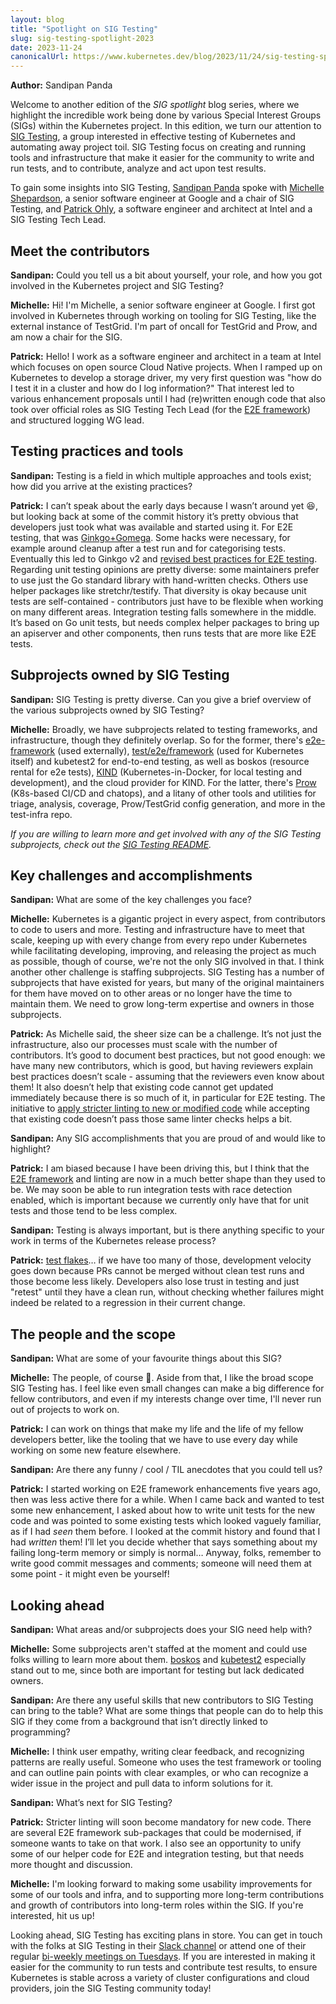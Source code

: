 ```yaml
---
layout: blog
title: "Spotlight on SIG Testing"
slug: sig-testing-spotlight-2023
date: 2023-11-24
canonicalUrl: https://www.kubernetes.dev/blog/2023/11/24/sig-testing-spotlight-2023/
---
```


**Author:** Sandipan Panda

Welcome to another edition of the _SIG spotlight_ blog series, where we
highlight the incredible work being done by various Special Interest
Groups (SIGs) within the Kubernetes project. In this edition, we turn
our attention to [SIG Testing](https://github.com/kubernetes/community/tree/master/sig-testing#readme),
a group interested in effective testing of Kubernetes and automating
away project toil. SIG Testing focus on creating and running tools and
infrastructure that make it easier for the community to write and run
tests, and to contribute, analyze and act upon test results.

To gain some insights into SIG Testing, [Sandipan
Panda](https://github.com/sandipanpanda) spoke with [Michelle Shepardson](https://github.com/michelle192837),
a senior software engineer at Google and a chair of SIG Testing, and
[Patrick Ohly](https://github.com/pohly), a software engineer and architect at
Intel and a SIG Testing Tech Lead.

## Meet the contributors

**Sandipan:** Could you tell us a bit about yourself, your role, and
how you got involved in the Kubernetes project and SIG Testing?

**Michelle:** Hi! I'm Michelle, a senior software engineer at
Google. I first got involved in Kubernetes through working on tooling
for SIG Testing, like the external instance of TestGrid. I'm part of
oncall for TestGrid and Prow, and am now a chair for the SIG.

**Patrick:** Hello! I work as a software engineer and architect in a
team at Intel which focuses on open source Cloud Native projects. When
I ramped up on Kubernetes to develop a storage driver, my very first
question was "how do I test it in a cluster and how do I log
information?" That interest led to various enhancement proposals until
I had (re)written enough code that also took over official roles as
SIG Testing Tech Lead (for the [E2E framework](https://github.com/kubernetes-sigs/e2e-framework)) and
structured logging WG lead.

## Testing practices and tools

**Sandipan:** Testing is a field in which multiple approaches and
tools exist; how did you arrive at the existing practices?

**Patrick:** I can’t speak about the early days because I wasn’t
around yet 😆, but looking back at some of the commit history it’s
pretty obvious that developers just took what was available and
started using it. For E2E testing, that was
[Ginkgo+Gomega](https://github.com/onsi/ginkgo). Some hacks were
necessary, for example around cleanup after a test run and for
categorising tests. Eventually this led to Ginkgo v2 and [revised best
practices for E2E testing](/blog/2023/04/12/e2e-testing-best-practices-reloaded/).
Regarding unit testing opinions are pretty diverse: some maintainers
prefer to use just the Go standard library with hand-written
checks. Others use helper packages like stretchr/testify. That
diversity is okay because unit tests are self-contained - contributors
just have to be flexible when working on many different areas.
Integration testing falls somewhere in the middle. It’s based on Go
unit tests, but needs complex helper packages to bring up an apiserver
and other components, then runs tests that are more like E2E tests.

## Subprojects owned by SIG Testing

**Sandipan:** SIG Testing is pretty diverse. Can you give a brief
overview of the various subprojects owned by SIG Testing?

**Michelle:** Broadly, we have subprojects related to testing
frameworks, and infrastructure, though they definitely overlap.  So
for the former, there's
[e2e-framework](https://pkg.go.dev/sigs.k8s.io/e2e-framework) (used
externally),
[test/e2e/framework](https://pkg.go.dev/k8s.io/kubernetes/test/e2e/framework)
(used for Kubernetes itself) and kubetest2 for end-to-end testing,
as well as boskos (resource rental for e2e tests),
[KIND](https://kind.sigs.k8s.io/) (Kubernetes-in-Docker, for local
testing and development), and the cloud provider for KIND.  For the
latter, there's [Prow](https://docs.prow.k8s.io/) (K8s-based CI/CD and
chatops), and a litany of other tools and utilities for triage,
analysis, coverage, Prow/TestGrid config generation, and more in the
test-infra repo.

*If you are willing to learn more and get involved with any of the SIG
Testing subprojects, check out the [SIG Testing README](https://github.com/kubernetes/community/tree/master/sig-testing#subprojects).*

## Key challenges and accomplishments

**Sandipan:** What are some of the key challenges you face?

**Michelle:** Kubernetes is a gigantic project in every aspect, from
contributors to code to users and more. Testing and infrastructure
have to meet that scale, keeping up with every change from every repo
under Kubernetes while facilitating developing, improving, and
releasing the project as much as possible, though of course, we're not
the only SIG involved in that.  I think another other challenge is
staffing subprojects. SIG Testing has a number of subprojects that
have existed for years, but many of the original maintainers for them
have moved on to other areas or no longer have the time to maintain
them. We need to grow long-term expertise and owners in those
subprojects.

**Patrick:** As Michelle said, the sheer size can be a challenge. It’s
not just the infrastructure, also our processes must scale with the
number of contributors. It’s good to document best practices, but not
good enough: we have many new contributors, which is good, but having
reviewers explain best practices doesn’t scale - assuming that the
reviewers even know about them! It also doesn’t help that existing
code cannot get updated immediately because there is so much of it, in
particular for E2E testing. The initiative to [apply stricter linting to new or modified code](https://groups.google.com/a/kubernetes.io/g/dev/c/myGiml72IbM/m/QdO5bgQiAQAJ)
while accepting that existing code doesn’t pass those same linter
checks helps a bit.

**Sandipan:** Any SIG accomplishments that you are proud of and would
like to highlight?

**Patrick:** I am biased because I have been driving this, but I think
that the [E2E framework](https://github.com/kubernetes-sigs/e2e-framework) and linting are now in a much better shape than
they used to be. We may soon be able to run integration tests with
race detection enabled, which is important because we currently only
have that for unit tests and those tend to be less complex.

**Sandipan:** Testing is always important, but is there anything
specific to your work in terms of the Kubernetes release process?

**Patrick:** [test flakes](https://github.com/kubernetes/community/blob/master/contributors/devel/sig-testing/flaky-tests.md)…
if we have too many of those, development velocity goes down because
PRs cannot be merged without clean test runs and those become less
likely. Developers also lose trust in testing and just "retest" until
they have a clean run, without checking whether failures might indeed
be related to a regression in their current change.

## The people and the scope

**Sandipan:** What are some of your favourite things about this SIG?

**Michelle:** The people, of course 🙂. Aside from that, I like the
broad scope SIG Testing has. I feel like even small changes can make a
big difference for fellow contributors, and even if my interests
change over time, I'll never run out of projects to work on.

**Patrick:** I can work on things that make my life and the life of my
fellow developers better, like the tooling that we have to use every
day while working on some new feature elsewhere.

**Sandipan:** Are there any funny / cool / TIL anecdotes that you
could tell us?

**Patrick:** I started working on E2E framework enhancements five
years ago, then was less active there for a while. When I came back
and wanted to test some new enhancement, I asked about how to write
unit tests for the new code and was pointed to some existing tests
which looked vaguely familiar, as if I had *seen* them before. I
looked at the commit history and found that I had *written* them! I’ll
let you decide whether that says something about my failing long-term
memory or simply is normal… Anyway, folks, remember to write good
commit messages and comments; someone will need them at some point -
it might even be yourself!

## Looking ahead

**Sandipan:** What areas and/or subprojects does your SIG need help with?

**Michelle:** Some subprojects aren't staffed at the moment and could
use folks willing to learn more about
them. [boskos](https://github.com/kubernetes-sigs/boskos#boskos) and
[kubetest2](https://github.com/kubernetes-sigs/kubetest2#kubetest2)
especially stand out to me, since both are important for testing but
lack dedicated owners.

**Sandipan:** Are there any useful skills that new contributors to SIG
Testing can bring to the table? What are some things that people can
do to help this SIG if they come from a background that isn’t directly
linked to programming?

**Michelle:** I think user empathy, writing clear feedback, and
recognizing patterns are really useful. Someone who uses the test
framework or tooling and can outline pain points with clear examples,
or who can recognize a wider issue in the project and pull data to
inform solutions for it.

**Sandipan:** What’s next for SIG Testing?

**Patrick:** Stricter linting will soon become mandatory for new
code. There are several E2E framework sub-packages that could be
modernised, if someone wants to take on that work. I also see an
opportunity to unify some of our helper code for E2E and integration
testing, but that needs more thought and discussion.

**Michelle:** I'm looking forward to making some usability
improvements for some of our tools and infra, and to supporting more
long-term contributions and growth of contributors into long-term
roles within the SIG. If you're interested, hit us up!

Looking ahead, SIG Testing has exciting plans in store. You can get in
touch with the folks at SIG Testing in their [Slack channel](https://kubernetes.slack.com/messages/sig-testing) or attend
one of their regular [bi-weekly meetings on Tuesdays](https://github.com/kubernetes/community/tree/master/sig-testing#meetings). If
you are interested in making it easier for the community to run tests
and contribute test results, to ensure Kubernetes is stable across a
variety of cluster configurations and cloud providers, join the SIG
Testing community today!
